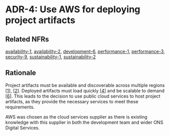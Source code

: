 # ADR-4: Use AWS for deploying project artifacts

## Related NFRs

[availability-1][1], [availability-2][2], [development-6][3], [performance-1][4], [performance-3][5], [security-9][6], [sustainability-1][7], [sustainability-2][8]

## Rationale

Project artifacts must be available and discoverable across multiple regions \[[1]\], \[[2]\]. Deployed artifacts must load quickly \[[4]\] and be scalable to demand \[[6]\]. This leads to the decision to use public cloud services to host project artifacts, as they provide the necessary services to meet these requirements.

AWS was chosen as the cloud services supplier as there is existing knowledge with this supplier in both the development team and wider ONS Digital Services.

[1]: ../non-functional-requirements/availability.md#availability-1
[2]: ../non-functional-requirements/availability.md#availability-2
[3]: ../non-functional-requirements/development.md#development-6
[4]: ../non-functional-requirements/performance.md#performance-1
[5]: ../non-functional-requirements/performance.md#performance-3
[6]: ../non-functional-requirements/security.md#security-9
[7]: ../non-functional-requirements/sustainability.md#sustainability-1
[8]: ../non-functional-requirements/sustainability.md#sustainability-2
